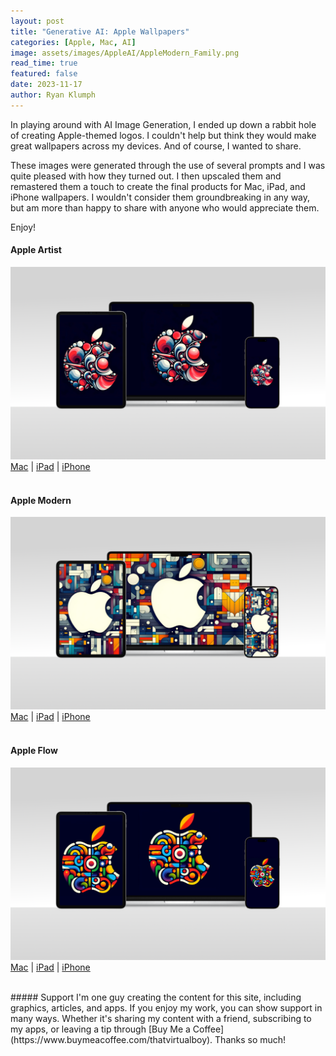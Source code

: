 ```yaml
---
layout: post
title: "Generative AI: Apple Wallpapers"
categories: [Apple, Mac, AI]
image: assets/images/AppleAI/AppleModern_Family.png
read_time: true
featured: false
date: 2023-11-17
author: Ryan Klumph
---
```


In playing around with AI Image Generation, I ended up down a rabbit hole of creating Apple-themed logos. I couldn't help but think they would make great wallpapers across my devices. And of course, I wanted to share.

These images were generated through the use of several prompts and I was quite pleased with how they turned out. I then upscaled them and remastered them a touch to create the final products for Mac, iPad, and iPhone wallpapers. I wouldn't consider them groundbreaking in any way, but am more than happy to share with anyone who would appreciate them.

Enjoy!

#### Apple Artist
![Apple Artist Wallpaper Family](/assets/images/AppleAI/AppleArtist_Family.png)  
[Mac](/assets/images/AppleAI/AppleArtist_Mac.png) | [iPad](/assets/images/AppleAI/iPad/AppleArtist_iPad.jpg) | [iPhone](/assets/images/AppleAI/AppleArtist_iPhone.png)
<br>
<br>

#### Apple Modern
![Apple Modern Wallpaper Family](/assets/images/AppleAI/AppleModern_Family.png)  
[Mac](/assets/images/AppleAI/AppleModern_Mac.png) | [iPad](/assets/images/AppleAI/iPad/AppleModern_iPad.jpg) | [iPhone](/assets/images/AppleAI/AppleModern_iPhone.png)
<br>
<br>

#### Apple Flow
![Apple Flow Wallpaper Family](/assets/images/AppleAI/AppleFlow_Family.png)  
[Mac](/assets/images/AppleAI/AppleFlow_Mac.png) | [iPad](/assets/images/AppleAI/iPad/AppleFlow_iPad.jpg) | [iPhone](/assets/images/AppleAI/AppleFlow_iPhone.png)  

<br>
##### Support
I'm one guy creating the content for this site, including graphics, articles, and apps. If you enjoy my work, you can show support in many ways. Whether it's sharing my content with a friend, subscribing to my apps, or leaving a tip through [Buy Me a Coffee](https://www.buymeacoffee.com/thatvirtualboy). Thanks so much!